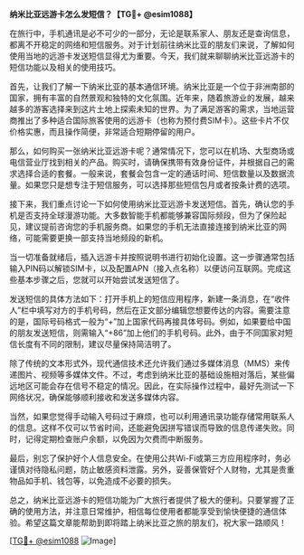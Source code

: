 **纳米比亚远游卡怎么发短信？【TG💪+ @esim1088】**

在旅行中，手机通讯是必不可少的一部分，无论是联系家人、朋友还是查询信息，都离不开稳定的网络和短信服务。对于计划前往纳米比亚的朋友们来说，了解如何使用当地的远游卡发送短信显得尤为重要。今天，我们就来聊聊纳米比亚远游卡的短信功能以及相关的使用技巧。

首先，让我们了解一下纳米比亚的基本通信环境。纳米比亚是一个位于非洲南部的国家，拥有丰富的自然景观和独特的文化氛围。近年来，随着旅游业的发展，越来越多的游客选择来到这片土地上探索未知的世界。为了满足游客的需求，当地运营商推出了多种适合国际旅客使用的远游卡（也称为预付费SIM卡）。这些卡片不仅价格实惠，而且操作简便，非常适合短期停留的用户。

那么，如何购买一张纳米比亚远游卡呢？通常情况下，您可以在机场、大型商场或电信营业厅找到相关的产品。购买时，请确保携带有效身份证件，并根据自己的需求选择合适的套餐。一般来说，套餐会包含一定的通话时间、短信数量以及数据流量。如果您只是想专注于短信服务，可以选择那些短信包月或者按条计费的选项。

接下来，我们重点讨论一下如何使用纳米比亚远游卡发送短信。首先，确认您的手机是否支持全球漫游功能。大多数智能手机都能够兼容国际频段，但为了保险起见，建议提前咨询您的手机服务商。如果您的手机无法直接连接到纳米比亚的网络，可能需要更换一部支持当地频段的新机。

当一切准备就绪后，插入远游卡并按照说明书进行初始化设置。这一步骤通常包括输入PIN码以解锁SIM卡，以及配置APN（接入点名称）以便访问互联网。完成这些基本步骤之后，您就可以开始尝试发送短信了。

发送短信的具体方法如下：打开手机上的短信应用程序，新建一条消息，在“收件人”栏中填写对方的手机号码，然后在正文部分编辑您想要传达的内容。需要注意的是，国际号码格式一般为“+”加上国家代码再接具体号码。例如，如果要给中国的朋友发送短信，则需输入“+86”加上他们的手机号码。此外，由于不同国家对短信长度有不同的限制，建议尽量保持简洁明了。

除了传统的文本形式外，现代通信技术还允许我们通过多媒体消息（MMS）来传递图片、视频等多媒体文件。不过，考虑到纳米比亚的基础设施相对落后，某些偏远地区可能会存在信号不稳定的情况。因此，在实际操作过程中，最好先测试一下网络状况，确保能够顺利接收和发送多媒体内容。

当然，如果您觉得手动输入号码过于麻烦，也可以利用通讯录功能存储常用联系人的信息。这样不仅可以节省时间，还能避免因拼写错误而导致的信息传递失败。同时，记得定期检查账户余额，以免因为欠费而中断服务。

最后，别忘了保护好个人信息安全。在使用公共Wi-Fi或第三方应用程序时，务必谨慎对待隐私问题，防止敏感资料泄露。另外，妥善保管好个人财物，尤其是贵重物品如手机、钱包等，以免造成不必要的损失。

总之，纳米比亚远游卡的短信功能为广大旅行者提供了极大的便利。只要掌握了正确的使用方法，并注意日常维护，相信每位使用者都能享受到愉快便捷的通信体验。希望这篇文章能帮助到即将踏上纳米比亚之旅的朋友们，祝大家一路顺风！

[[TG💪+ @esim1088](https://t.me/s/esim1088) ![Image](https://i.postimg.cc/4NQfJmqS/Snipaste-2025-05-13-00-14-12.png)]